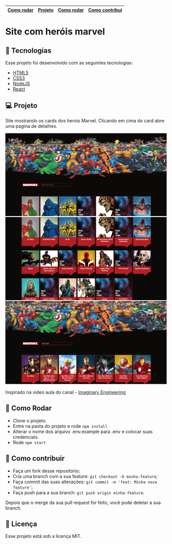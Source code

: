 
| [Como rodar](Tecnologias) |   [Projeto](#-projeto)   |  [Como rodar](#-como-rodar)   | [Como contribui](#-como-contribuir) |
|:--------------------------|:------------------------:|:-----------------------------:|------------------------------------:|


# Site com heróis marvel

## 🚀 Tecnologias

Esse projeto foi desenvolvido com as seguintes tecnologias:


- [HTML5](https://developer.mozilla.org/pt-BR/docs/Web/HTML/HTML5)
- [CSS3](https://developer.mozilla.org/pt-BR/docs/Web/CSS)
- [NodeJS](https://nodejs.org/en/)
- [React](https://pt-br.reactjs.org/)


## 💻 Projeto

Site mostrando os cards dos herois Marvel. Clicando em cima do card abre uma pagina de detalhes.

![img.png](.github%2Fimg.png)
![img_1.png](.github%2Fimg_1.png)
![img_2.png](.github%2Fimg_2.png)

Inspirado na video aula do canal - [
Imaginary Engineering](https://www.youtube.com/watch?v=WpnCjosdhGs)

## 🚀 Como Rodar

- Clone o projeto.
- Entre na pasta do projeto e rode `npm install`
- Alterar o nome dos arquivo .env.example para .env e colocar suas credenciais.
- Rode `npm start`

## 🤔 Como contribuir

- Faça um fork desse repositório;
- Cria uma branch com a sua feature: `git checkout -b minha-feature`;
- Faça commit das suas alterações: `git commit -m 'feat: Minha nova feature'`;
- Faça push para a sua branch: `git push origin minha-feature`.

Depois que o merge da sua pull request for feito, você pode deletar a sua branch.

## 📝 Licença

Esse projeto está sob a licença MIT.
